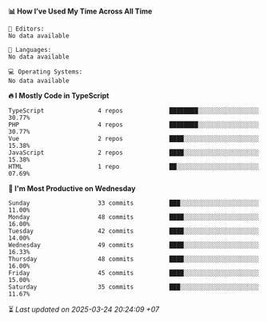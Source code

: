 <!--START_SECTION:readme-stats-->
**📊 How I’ve Used My Time Across All Time**

```text
📝 Editors:
No data available

💬 Languages:
No data available

💻 Operating Systems:
No data available
```

**🔥 I Mostly Code in TypeScript**

```text
TypeScript               4 repos             ████████░░░░░░░░░░░░░░░░░   30.77%
PHP                      4 repos             ████████░░░░░░░░░░░░░░░░░   30.77%
Vue                      2 repos             ████░░░░░░░░░░░░░░░░░░░░░   15.38%
JavaScript               2 repos             ████░░░░░░░░░░░░░░░░░░░░░   15.38%
HTML                     1 repo              ██░░░░░░░░░░░░░░░░░░░░░░░   07.69%
```

**📅 I'm Most Productive on Wednesday**

```text
Sunday                   33 commits          ███░░░░░░░░░░░░░░░░░░░░░░   11.00%
Monday                   48 commits          ████░░░░░░░░░░░░░░░░░░░░░   16.00%
Tuesday                  42 commits          ████░░░░░░░░░░░░░░░░░░░░░   14.00%
Wednesday                49 commits          ████░░░░░░░░░░░░░░░░░░░░░   16.33%
Thursday                 48 commits          ████░░░░░░░░░░░░░░░░░░░░░   16.00%
Friday                   45 commits          ████░░░░░░░░░░░░░░░░░░░░░   15.00%
Saturday                 35 commits          ███░░░░░░░░░░░░░░░░░░░░░░   11.67%
```



⏳ *Last updated on 2025-03-24 20:24:09 +07*
<!--END_SECTION:readme-stats-->